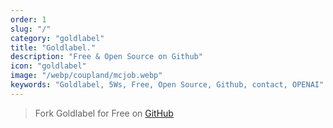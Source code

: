 ```yaml
---
order: 1
slug: "/"
category: "goldlabel"
title: "Goldlabel."
description: "Free & Open Source on Github"
icon: "goldlabel"
image: "/webp/coupland/mcjob.webp"
keywords: "Goldlabel, 5Ws, Free, Open Source, Github, contact, OPENAI"
---
```

> Fork Goldlabel for Free on [GitHub](https://github.com/listingslab-software/goldlabelopensource)
